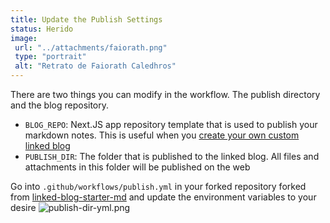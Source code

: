 ```yaml
---
title: Update the Publish Settings
status: Herido
image:
 url: "../attachments/faiorath.png"
 type: "portrait"
 alt: "Retrato de Faiorath Caledhros"
---
```


There are two things you can modify in the workflow. The publish directory and the blog repository.

* `BLOG_REPO`: Next.JS app repository template that is used to publish your markdown notes. This is useful when you [create your own custom linked blog](deploy-a-custom-linked-blog-starter.md)
* `PUBLISH_DIR`: The folder that is published to the linked blog. All files and attachments in this folder will be published on the web

Go into `.github/workflows/publish.yml` in your forked repository forked from [linked-blog-starter-md](https://github.com/matthewwong525/linked-blog-starter-md) and update the environment variables to your desire
![publish-dir-yml.png](attachments/publish-dir-yml.png)
